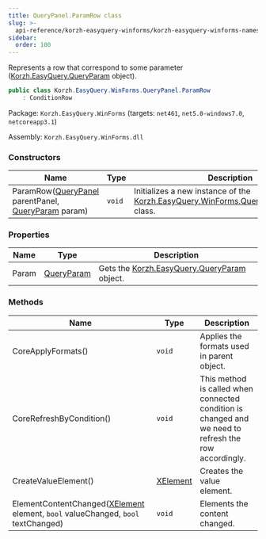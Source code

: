 ```yaml
---
title: QueryPanel.ParamRow class
slug: >-
  api-reference/korzh-easyquery-winforms/korzh-easyquery-winforms-namespace/querypanel-paramrow-class
sidebar:
  order: 100
---
```


Represents a row that correspond to some parameter ([Korzh.EasyQuery.QueryParam](///////////////easyquery/docs/api-reference/korzh-easyquery/korzh-easyquery-namespace/queryparam-class) object).
```csharp
public class Korzh.EasyQuery.WinForms.QueryPanel.ParamRow
    : ConditionRow

```
Package: `Korzh.EasyQuery.WinForms` (targets: `net461`, `net5.0-windows7.0`, `netcoreapp3.1`)

Assembly: `Korzh.EasyQuery.WinForms.dll`

### Constructors

| Name | Type | Description | 
| --- | --- | --- | 
| ParamRow([QueryPanel](///////////////easyquery/docs/api-reference/korzh-easyquery-winforms/korzh-easyquery-winforms-namespace/querypanel-class) parentPanel, [QueryParam](///////////////easyquery/docs/api-reference/korzh-easyquery/korzh-easyquery-namespace/queryparam-class) param) | `void` | Initializes a new instance of the [Korzh.EasyQuery.WinForms.QueryPanel.ParamRow](///////////////easyquery/docs/api-reference/korzh-easyquery-winforms/korzh-easyquery-winforms-namespace/querypanel-class) class. | 


### Properties

| Name | Type | Description | 
| --- | --- | --- | 
| Param | [QueryParam](///////////////easyquery/docs/api-reference/korzh-easyquery/korzh-easyquery-namespace/queryparam-class) | Gets the [Korzh.EasyQuery.QueryParam](///////////////easyquery/docs/api-reference/korzh-easyquery/korzh-easyquery-namespace/queryparam-class) object. | 


### Methods

| Name | Type | Description | 
| --- | --- | --- | 
| CoreApplyFormats() | `void` | Applies the formats used in parent object. | 
| CoreRefreshByCondition() | `void` | This method is called when connected condition is changed  and we need to refresh the row accordingly. | 
| CreateValueElement() | [XElement](///////////////easyquery/docs/api-reference/korzh-easyquery-winforms/korzh-easyquery-winforms-namespace/xelement-class) | Creates the value element. | 
| ElementContentChanged([XElement](///////////////easyquery/docs/api-reference/korzh-easyquery-winforms/korzh-easyquery-winforms-namespace/xelement-class) element, `bool` valueChanged, `bool` textChanged) | `void` | Elements the content changed. |
